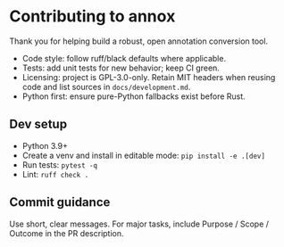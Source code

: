 # Contributing to annox

Thank you for helping build a robust, open annotation conversion tool.

- Code style: follow ruff/black defaults where applicable.
- Tests: add unit tests for new behavior; keep CI green.
- Licensing: project is GPL-3.0-only. Retain MIT headers when reusing code and list sources in `docs/development.md`.
- Python first: ensure pure-Python fallbacks exist before Rust.

## Dev setup

- Python 3.9+
- Create a venv and install in editable mode: `pip install -e .[dev]`
- Run tests: `pytest -q`
- Lint: `ruff check .`

## Commit guidance

Use short, clear messages. For major tasks, include Purpose / Scope / Outcome in the PR description.
